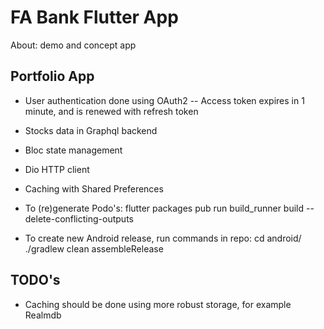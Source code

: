 # FA Bank Flutter App

About: demo and concept app

## Portfolio App
- User authentication done using OAuth2
-- Access token expires in 1 minute, and is renewed with refresh token
- Stocks data in Graphql backend
- Bloc state management
- Dio HTTP client
- Caching with Shared Preferences

- To (re)generate Podo's:
    flutter packages pub run build_runner build --delete-conflicting-outputs

- To create new Android release, run commands in repo:
    cd android/
    ./gradlew clean assembleRelease

## TODO's
- Caching should be done using more robust storage, for example Realmdb